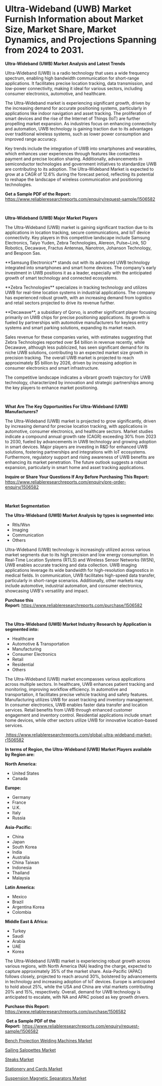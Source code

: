 <p><h1>Ultra-Wideband (UWB) Market Furnish Information about Market Size, Market Share, Market Dynamics, and Projections Spanning from 2024 to 2031.</h1></p><p><strong>Ultra-Wideband (UWB) Market Analysis and Latest Trends</strong></p>
<p><p>Ultra-Wideband (UWB) is a radio technology that uses a wide frequency spectrum, enabling high bandwidth communication for short-range applications. It facilitates precise location tracking, data transmission, and low-power connectivity, making it ideal for various sectors, including consumer electronics, automotive, and healthcare.</p><p>The Ultra-Wideband market is experiencing significant growth, driven by the increasing demand for accurate positioning systems, particularly in applications like indoor navigation and asset tracking. The proliferation of smart devices and the rise of the Internet of Things (IoT) are further propelling market expansion. As industries focus on enhancing connectivity and automation, UWB technology is gaining traction due to its advantages over traditional wireless systems, such as lower power consumption and improved range accuracy.</p><p>Key trends include the integration of UWB into smartphones and wearables, which enhances user experiences through features like contactless payment and precise location sharing. Additionally, advancements in semiconductor technologies and government initiatives to standardize UWB are contributing to its adoption. The Ultra-Wideband Market is expected to grow at a CAGR of 12.6% during the forecast period, reflecting its potential to reshape the landscape of wireless communication and positioning technologies.</p></p>
<p><strong>Get a Sample PDF of the Report:&nbsp;</strong> <a href="https://www.reliableresearchreports.com/enquiry/request-sample/1506582">https://www.reliableresearchreports.com/enquiry/request-sample/1506582</a></p>
<p>&nbsp;</p>
<p><strong>Ultra-Wideband (UWB) Major Market Players</strong></p>
<p><p>The Ultra-Wideband (UWB) market is gaining significant traction due to its applications in location tracking, secure communications, and IoT device connectivity. Key players in this competitive landscape include Samsung Electronics, Taiyo Yuden, Zebra Technologies, Alereon, Pulse~Link, 5D Robotics, Decawave, Fractus Antennas, Nanotron, Johanson Technology, and Bespoon Sas.</p><p>**Samsung Electronics** stands out with its advanced UWB technology integrated into smartphones and smart home devices. The company's early investment in UWB positions it as a leader, especially with the anticipated growth of smart technology and connected ecosystems.</p><p>**Zebra Technologies** specializes in tracking technology and utilizes UWB for real-time location systems in industrial applications. The company has experienced robust growth, with an increasing demand from logistics and retail sectors projected to drive its revenue further.</p><p>**Decawave**, a subsidiary of Qorvo, is another significant player focusing primarily on UWB chips for precise positioning applications. Its growth is fueled by partnerships with automotive manufacturers for keyless entry systems and smart parking solutions, expanding its market reach.</p><p>Sales revenue for these companies varies, with estimates suggesting that Zebra Technologies reported over $4 billion in revenue recently, while Decawave, although less publicized, has seen significant demand for its niche UWB solutions, contributing to an expected market size growth in precision tracking. The overall UWB market is projected to reach approximately $5 billion by 2026, driven by increasing adoption in consumer electronics and smart infrastructure.</p><p>The competitive landscape indicates a vibrant growth trajectory for UWB technology, characterized by innovation and strategic partnerships among the key players to enhance market positioning.</p></p>
<p>&nbsp;</p>
<p><strong>What Are The Key Opportunities For Ultra-Wideband (UWB) Manufacturers?</strong></p>
<p><p>The Ultra-Wideband (UWB) market is projected to grow significantly, driven by increasing demand for precise location tracking, with applications in automotive, consumer electronics, and healthcare sectors. Market studies indicate a compound annual growth rate (CAGR) exceeding 30% from 2023 to 2030, fueled by advancements in UWB technology and growing adoption in smart devices. Major players are investing in R&D for enhanced UWB solutions, fostering partnerships and integrations with IoT ecosystems. Furthermore, regulatory support and rising awareness of UWB benefits are enhancing its market penetration. The future outlook suggests a robust expansion, particularly in smart home and asset tracking applications.</p></p>
<p><strong>Inquire or Share Your Questions If Any Before Purchasing This Report:</strong> <a href="https://www.reliableresearchreports.com/enquiry/pre-order-enquiry/1506582">https://www.reliableresearchreports.com/enquiry/pre-order-enquiry/1506582</a></p>
<p>&nbsp;</p>
<p><strong>Market Segmentation</strong></p>
<p><strong>The Ultra-Wideband (UWB) Market Analysis by types is segmented into:</strong></p>
<p><ul><li>Rtls/Wsn</li><li>Imaging</li><li>Communication</li><li>Others</li></ul></p>
<p><p>Ultra-Wideband (UWB) technology is increasingly utilized across various market segments due to its high precision and low energy consumption. In Real-Time Location Systems (RTLS) and Wireless Sensor Networks (WSN), UWB enables accurate tracking and data collection. UWB imaging applications leverage its wide bandwidth for high-resolution diagnostics in medical fields. In communication, UWB facilitates high-speed data transfer, particularly in short-range scenarios. Additionally, other markets may include automotive, industrial automation, and consumer electronics, showcasing UWB's versatility and impact.</p></p>
<p><strong>Purchase this Report:&nbsp;</strong><a href="https://www.reliableresearchreports.com/purchase/1506582">https://www.reliableresearchreports.com/purchase/1506582</a></p>
<p>&nbsp;</p>
<p><strong>The Ultra-Wideband (UWB) Market Industry Research by Application is segmented into:</strong></p>
<p><ul><li>Healthcare</li><li>Automotive & Transportation</li><li>Manufacturing</li><li>Consumer Electronics</li><li>Retail</li><li>Residential</li><li>Others</li></ul></p>
<p><p>The Ultra-Wideband (UWB) market encompasses various applications across multiple sectors. In healthcare, UWB enhances patient tracking and monitoring, improving workflow efficiency. In automotive and transportation, it facilitates precise vehicle tracking and safety features. Manufacturing utilizes UWB for asset tracking and inventory management. In consumer electronics, UWB enables faster data transfer and location services. Retail benefits from UWB through enhanced customer engagement and inventory control. Residential applications include smart home devices, while other sectors utilize UWB for innovative location-based services.</p></p>
<p><a href="https://www.reliableresearchreports.com/global-ultra-wideband-market-r1506582">&nbsp;https://www.reliableresearchreports.com/global-ultra-wideband-market-r1506582</a></p>
<p><strong>In terms of Region, the Ultra-Wideband (UWB) Market Players available by Region are:</strong></p>
<p>
    <p> <strong> North America: </strong>
        <ul>
            <li>United States</li>
            <li>Canada</li>
        </ul>
        </p> 
    <p> <strong> Europe: </strong>
        <ul>
            <li>Germany</li>
            <li>France</li>
            <li>U.K.</li>
            <li>Italy</li>
            <li>Russia</li>
        </ul>
        </p> 
    <p> <strong> Asia-Pacific: </strong>
        <ul>
            <li>China</li>
            <li>Japan</li>
            <li>South Korea</li>
            <li>India</li>
            <li>Australia</li>
            <li>China Taiwan</li>
            <li>Indonesia</li>
            <li>Thailand</li>
            <li>Malaysia</li>
        </ul>
        </p> 
    <p> <strong> Latin America: </strong>
        <ul>
            <li>Mexico</li>
            <li>Brazil</li>
            <li>Argentina Korea</li>
            <li>Colombia</li>
        </ul>
        </p> 
    <p> <strong> Middle East & Africa: </strong>
        <ul>
            <li>Turkey</li>
            <li>Saudi</li>
            <li>Arabia</li>
            <li>UAE</li>
            <li>Korea</li>
        </ul>
    </p>
    </p>
<p><p>The Ultra-Wideband (UWB) market is experiencing robust growth across various regions, with North America (NA) leading the charge, expected to capture approximately 35% of the market share. Asia-Pacific (APAC) follows closely, projected to reach around 30%, bolstered by advancements in technology and increasing adoption of IoT devices. Europe is anticipated to hold about 25%, while the USA and China are vital markets contributing 20% and 15%, respectively. Overall, demand for UWB technology is anticipated to escalate, with NA and APAC poised as key growth drivers.</p></p>
<p><strong>Purchase this Report: </strong><a href="https://www.reliableresearchreports.com/purchase/1506582">https://www.reliableresearchreports.com/purchase/1506582</a></p>
<p>&nbsp;<strong>Get a Sample PDF of the Report:&nbsp;&nbsp;</strong><a href="https://www.reliableresearchreports.com/enquiry/request-sample/1506582">https://www.reliableresearchreports.com/enquiry/request-sample/1506582</a></p>
<p><strong></strong></p>
<p><p><a href="https://medium.com/@devanrutherford2002/bench-projection-welding-machines-market-size-share-analysis-growth-trends-forecasts-2024-290a4a1d2e46?postPublishedType=repub">Bench Projection Welding Machines Market</a></p><p><a href="https://issuu.com/reportprime-2/docs/sailing-salopettes-market-size-2030_6bb2d57aa3cc9e">Sailing Salopettes Market</a></p><p><a href="https://www.linkedin.com/pulse/steaks-market-size-share-analysis-growth-trends-forecasts-szgxf?trackingId=qWF8JBI0TQa1wMNDussi8Q%3D%3D">Steaks Market</a></p><p><a href="https://www.linkedin.com/pulse/market-leaders-laggards-global-stationery-cards-trends-gqefe?trackingId=btoVgSt7R4ihUZvs2sNsKw%3D%3D">Stationery and Cards Market</a></p><p><a href="https://github.com/luckyshygirl/Market-Research-Report-List-6/blob/main/suspension-magnetic-separators-market.md">Suspension Magnetic Separators Market</a></p></p>